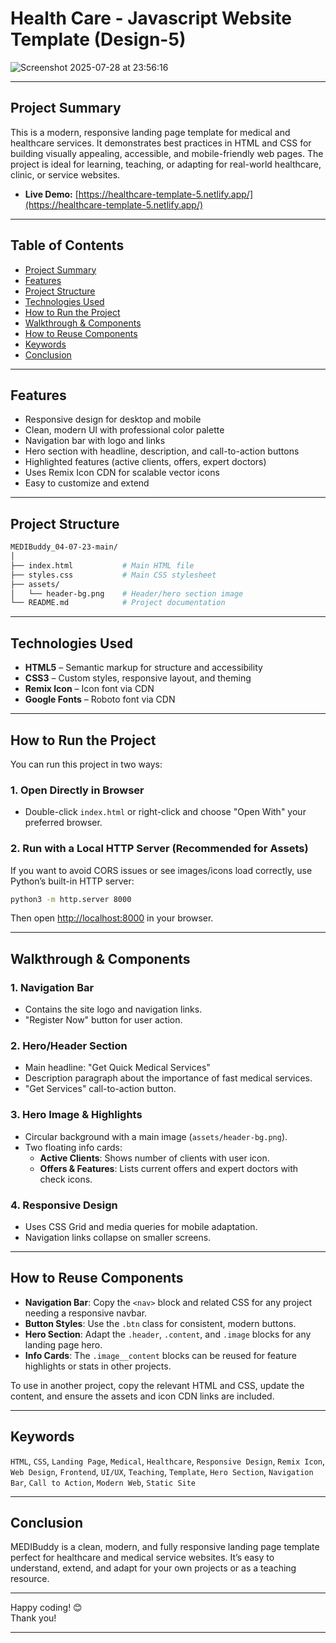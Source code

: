 # Health Care - Javascript Website Template (Design-5)

![Screenshot 2025-07-28 at 23:56:16](https://github.com/user-attachments/assets/addf3efe-481e-4306-be51-004fc2c64557)

---

## Project Summary

This is a modern, responsive landing page template for medical and healthcare services. It demonstrates best practices in HTML and CSS for building visually appealing, accessible, and mobile-friendly web pages. The project is ideal for learning, teaching, or adapting for real-world healthcare, clinic, or service websites.

- **Live Demo:** [https://healthcare-template-5.netlify.app/](https://healthcare-template-5.netlify.app/)

---

## Table of Contents

- [Project Summary](#project-summary)
- [Features](#features)
- [Project Structure](#project-structure)
- [Technologies Used](#technologies-used)
- [How to Run the Project](#how-to-run-the-project)
- [Walkthrough & Components](#walkthrough--components)
- [How to Reuse Components](#how-to-reuse-components)
- [Keywords](#keywords)
- [Conclusion](#conclusion)

---

## Features

- Responsive design for desktop and mobile
- Clean, modern UI with professional color palette
- Navigation bar with logo and links
- Hero section with headline, description, and call-to-action buttons
- Highlighted features (active clients, offers, expert doctors)
- Uses Remix Icon CDN for scalable vector icons
- Easy to customize and extend

---

## Project Structure

```bash
MEDIBuddy_04-07-23-main/
│
├── index.html           # Main HTML file
├── styles.css           # Main CSS stylesheet
├── assets/
│   └── header-bg.png    # Header/hero section image
└── README.md            # Project documentation
```

---

## Technologies Used

- **HTML5** – Semantic markup for structure and accessibility
- **CSS3** – Custom styles, responsive layout, and theming
- **Remix Icon** – Icon font via CDN
- **Google Fonts** – Roboto font via CDN

---

## How to Run the Project

You can run this project in two ways:

### 1. Open Directly in Browser

- Double-click `index.html` or right-click and choose "Open With" your preferred browser.

### 2. Run with a Local HTTP Server (Recommended for Assets)

If you want to avoid CORS issues or see images/icons load correctly, use Python’s built-in HTTP server:

```sh
python3 -m http.server 8000
```

Then open [http://localhost:8000](http://localhost:8000) in your browser.

---

## Walkthrough & Components

### 1. Navigation Bar

- Contains the site logo and navigation links.
- "Register Now" button for user action.

### 2. Hero/Header Section

- Main headline: "Get Quick Medical Services"
- Description paragraph about the importance of fast medical services.
- "Get Services" call-to-action button.

### 3. Hero Image & Highlights

- Circular background with a main image (`assets/header-bg.png`).
- Two floating info cards:
  - **Active Clients**: Shows number of clients with user icon.
  - **Offers & Features**: Lists current offers and expert doctors with check icons.

### 4. Responsive Design

- Uses CSS Grid and media queries for mobile adaptation.
- Navigation links collapse on smaller screens.

---

## How to Reuse Components

- **Navigation Bar**: Copy the `<nav>` block and related CSS for any project needing a responsive navbar.
- **Button Styles**: Use the `.btn` class for consistent, modern buttons.
- **Hero Section**: Adapt the `.header`, `.content`, and `.image` blocks for any landing page hero.
- **Info Cards**: The `.image__content` blocks can be reused for feature highlights or stats in other projects.

To use in another project, copy the relevant HTML and CSS, update the content, and ensure the assets and icon CDN links are included.

---

## Keywords

`HTML`, `CSS`, `Landing Page`, `Medical`, `Healthcare`, `Responsive Design`, `Remix Icon`, `Web Design`, `Frontend`, `UI/UX`, `Teaching`, `Template`, `Hero Section`, `Navigation Bar`, `Call to Action`, `Modern Web`, `Static Site`

---

## Conclusion

MEDIBuddy is a clean, modern, and fully responsive landing page template perfect for healthcare and medical service websites. It’s easy to understand, extend, and adapt for your own projects or as a teaching resource.

---

Happy coding! 😊  
Thank you!

---
